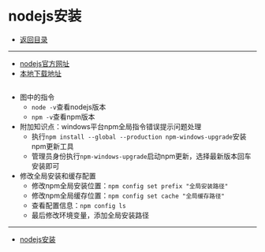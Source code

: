 # nodejs安装

- [返回目录](./README.md)

---

- [nodejs官方网址](https://nodejs.org/en/)
- [本地下载地址](https://media.huhuiyu.top/download/node-x64.msi)

<section class="img-flex-box" >
  <section><img class="lazy-image" data-src="../../images/webfront/nodejs/nodejs-0001.png" alt=""></section>
  <section><img class="lazy-image" data-src="../../images/webfront/nodejs/nodejs-0002.png" alt=""></section>
  <section><img class="lazy-image" data-src="../../images/webfront/nodejs/nodejs-0003.png" alt=""></section>
  <section><img class="lazy-image" data-src="../../images/webfront/nodejs/nodejs-0004.png" alt=""></section>
  <section><img class="lazy-image" data-src="../../images/webfront/nodejs/nodejs-0005.png" alt=""></section>
  <section><img class="lazy-image" data-src="../../images/webfront/nodejs/nodejs-0006.png" alt=""></section>
  <section><img class="lazy-image" data-src="../../images/webfront/nodejs/nodejs-0007.png" alt=""></section>
  <section><img class="lazy-image" data-src="../../images/webfront/nodejs/nodejs-0008.png" alt=""></section>
  <section><img class="lazy-image" data-src="../../images/webfront/nodejs/nodejs-0009.png" alt=""></section>
  <section><img class="lazy-image" data-src="../../images/webfront/nodejs/nodejs-0010.png" alt=""></section>
  <section><img class="lazy-image" data-src="../../images/webfront/nodejs/nodejs-0011.png" alt=""></section>
  <section><img class="lazy-image" data-src="../../images/webfront/nodejs/nodejs-0012.png" alt=""></section>
</section>

- 图中的指令
  - `node -v`查看nodejs版本
  - `npm -v`查看npm版本
- 附加知识点：windows平台npm全局指令错误提示问题处理
  - 执行`npm install --global --production npm-windows-upgrade`安装npm更新工具
  - 管理员身份执行`npm-windows-upgrade`启动npm更新，选择最新版本回车安装即可
- 修改全局安装和缓存配置
  - 修改npm全局安装位置：`npm config set prefix "全局安装路径"`
  - 修改npm全局缓存位置：`npm config set cache "全局缓存路径"`
  - 查看配置信息：`npm config ls`
  - 最后修改环境变量，添加全局安装路径

---

- [nodejs安装](#nodejs安装)

<!-- js处理背景和css样式 -->
<script type="module" src="/js/github.js"></script>
